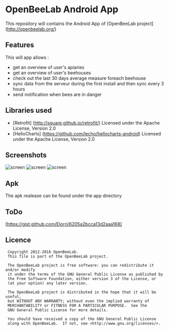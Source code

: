 # OpenBeeLab Android App

This repository will contains the Android App of [OpenBeeLab project] (http://openbeelab.org/)

## Features

This will app allows : 
- get an overview of user's apiaries
- get an overview of user's beehouses
- check out the last 30 days average measure foreach beehouse
- sync data from the serveur during the first install and then sync every 3 hours
- send notification when bees are in danger


## Libraries used

* [Retrofit] (http://square.github.io/retrofit/) 
	Licensed under the Apache License, Version 2.0 
* [HelloCharts] (https://github.com/lecho/hellocharts-android) 
	Licensed under the Apache License, Version 2.0 
	
## Screenshots
![screen](../master/screenshot/Screenshot_2015-12-16-23-16-09_ipadair2_spacegrey_portrait.png "apiaries overview")
![screen](../master/screenshot/Screenshot_2015-12-16-23-17-05_ipadair2_spacegrey_portrait.png "beehouse overview")
![screen](../master/screenshot/Screenshot_2015-12-16-23-18-10_ipadair2_spacegrey_portrait.png "weight per week overthe last 30 days")

## Apk
The apk realease can be found under the app directory

## ToDo
[https://gist.github.com/Elorri/6205a2bcca13d2aaa168]
	
## Licence

	 Copyright 2012-2016 OpenBeeLab.
	 This file is part of the OpenBeeLab project.

	 The OpenBeeLab project is free software: you can redistribute it and/or modify
	 it under the terms of the GNU General Public License as published by
	 the Free Software Foundation, either version 3 of the License, or
	 (at your option) any later version.

	 The OpenBeeLab project is distributed in the hope that it will be useful,
	 but WITHOUT ANY WARRANTY; without even the implied warranty of
	 MERCHANTABILITY or FITNESS FOR A PARTICULAR PURPOSE.  See the
	 GNU General Public License for more details.

	 You should have received a copy of the GNU General Public License
	 along with OpenBeeLab.  If not, see <http://www.gnu.org/licenses/>.

